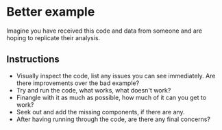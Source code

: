 # Better example

Imagine you have received this code and data from someone and are hoping to replicate their analysis.

## Instructions

* Visually inspect the code, list any issues you can see immediately. Are there improvements over the bad example?
* Try and run the code, what works, what doesn't work?
* Finangle with it as much as possible, how much of it can you get to work?
* Seek out and add the missing components, if there are any.
* After having running through the code, are there any final concerns?
